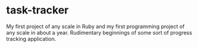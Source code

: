 task-tracker
============

My first project of any scale in Ruby and my first programming project of any scale in about a year. Rudimentary beginnings of some sort of progress tracking application. 
